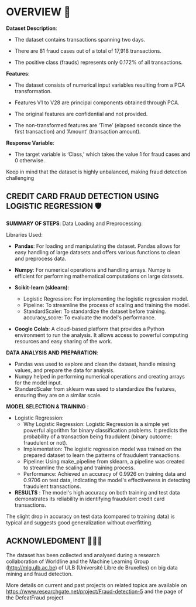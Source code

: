 
# OVERVIEW 📜

**Dataset Description**: 

* The dataset contains transactions spanning two days.

* There are 81 fraud cases out of a total of 17,918 transactions.

* The positive class (frauds) represents only 0.172% of all transactions.


**Features**:

* The dataset consists of numerical input variables resulting from a PCA transformation.

* Features V1 to V28 are principal components obtained through PCA.

* The original features are confidential and not provided.

* The non-transformed features are ‘Time’ (elapsed seconds since the first transaction) and ‘Amount’ (transaction amount).

**Response Variable**:

* The target variable is ‘Class,’ which takes the value 1 for fraud cases and 0 otherwise.

Keep in mind that the dataset is highly unbalanced, making fraud detection challenging


## CREDIT CARD FRAUD DETECTION USING LOGISTIC REGRESSION 🛡️

**SUMMARY OF STEPS**:
Data Loading and Preprocessing:

Libraries Used:

* **Pandas**: For loading and manipulating the dataset. Pandas allows for easy handling of large datasets and offers various functions to clean and preprocess data.
* **Numpy**: For numerical operations and handling arrays. Numpy is efficient for performing mathematical computations on large datasets.
* **Scikit-learn (sklearn)**:
   - Logistic Regression: For implementing the logistic regression model.
   - Pipeline: To streamline the process of scaling and training the model.
   - StandardScaler: To standardize the dataset before training.
accuracy_score: To evaluate the model's performance.

* **Google Colab**: A cloud-based platform that provides a Python environment to run the analysis. It allows access to powerful computing resources and easy sharing of the work.

 **DATA ANALYSIS AND PREPARATION**:

* Pandas was used to explore and clean the dataset, handle missing values, and prepare the data for analysis.
* Numpy helped in performing numerical operations and creating arrays for the model input.
* StandardScaler from sklearn was used to standardize the features, ensuring they are on a similar scale.

**MODEL SELECTION & TRAINING** :

* Logistic Regression: 
   - Why Logistic Regression:  Logistic Regression is a simple yet powerful algorithm for binary classification problems. It predicts the probability of a transaction being fraudulent (binary outcome: fraudulent or not).
   - Implementation: The logistic regression model was trained on the prepared dataset to learn the patterns of fraudulent transactions.
   - Pipeline: Using make_pipeline from sklearn, a pipeline was created to streamline the scaling and training process.
   - Performance: Achieved an accuracy of 0.9926 on training data and 0.9706 on test data, indicating the model's effectiveness in detecting fraudulent transactions.
* **RESULTS** : The model's high accuracy on both training and test data demonstrates its reliability in identifying fraudulent credit card transactions.

The slight drop in accuracy on test data (compared to training data) is typical and suggests good generalization without overfitting.


## ACKNOWLEDGMENT 🙇🏻‍♂️

The dataset has been collected and analysed during a research collaboration of Worldline and the Machine Learning Group (http://mlg.ulb.ac.be) of ULB (Université Libre de Bruxelles) on big data mining and fraud detection.

More details on current and past projects on related topics are available on https://www.researchgate.net/project/Fraud-detection-5 and the page of the DefeatFraud project